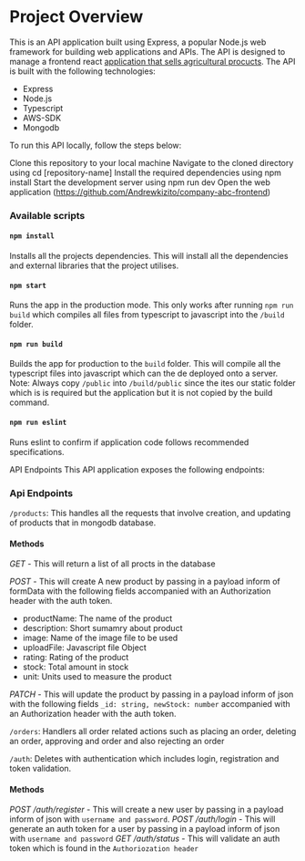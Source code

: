 # Project Overview

This is an API application built using Express, a popular Node.js web framework for building web applications and APIs. The API is designed to manage a frontend react [application that sells agricultural procucts](https://github.com/Andrewkizito/company-abc-frontend). The API is built with the following technologies:

- Express
- Node.js
- Typescript
- AWS-SDK
- Mongodb

To run this API locally, follow the steps below:

Clone this repository to your local machine
Navigate to the cloned directory using cd [repository-name]
Install the required dependencies using npm install
Start the development server using npm run dev
Open the web application (https://github.com/Andrewkizito/company-abc-frontend)

### Available scripts
#### `npm install`

Installs all the projects dependencies.
This will install all the dependencies and external libraries that the project utilises.

#### `npm start`

Runs the app in the production mode.
This only works after running `npm run build` which compiles all files from typescript to javascript into the `/build` folder.

#### `npm run build`

Builds the app for production to the `build` folder.
This will compile all the typescript files into javascript which can the de deployed onto a server.
Note: Always copy `/public` into `/build/public` since the ites our static folder which is is required but the application but it is not copied by the build command.

#### `npm run eslint`
Runs eslint to confirm if application code follows recommended specifications.

API Endpoints
This API application exposes the following endpoints:

### Api Endpoints
`/products`: This handles all the requests that involve creation, and updating of products that in mongodb database.

#### Methods
*GET* - This will return a list of all procts in the database

*POST* - This will create A new product by passing in a payload inform of formData with the following fields accompanied with an Authorization header with the auth token.
- productName: The name of the product
- description: Short sumamry about product
- image: Name of the image file to be used
- uploadFile: Javascript file Object
- rating: Rating of the product
- stock: Total amount in stock
- unit: Units used to measure the product

*PATCH* - This will update the product by passing in a payload inform of json with the following fields `_id: string, newStock: number` accompanied with an Authorization header with the auth token.

`/orders`: Handlers all order related actions such as placing an order, deleting an order, approving and order and also rejecting an order

`/auth`: Deletes with authentication which includes login, registration and token validation.

#### Methods
*POST /auth/register* - This will create a new user by passing in a payload inform of json with `username and password`.
*POST /auth/login* - This will generate an auth token for a user by passing in a payload inform of json with `username and password`
*GET /auth/status* - This will validate an auth token which is found in the `Authoriozation header`